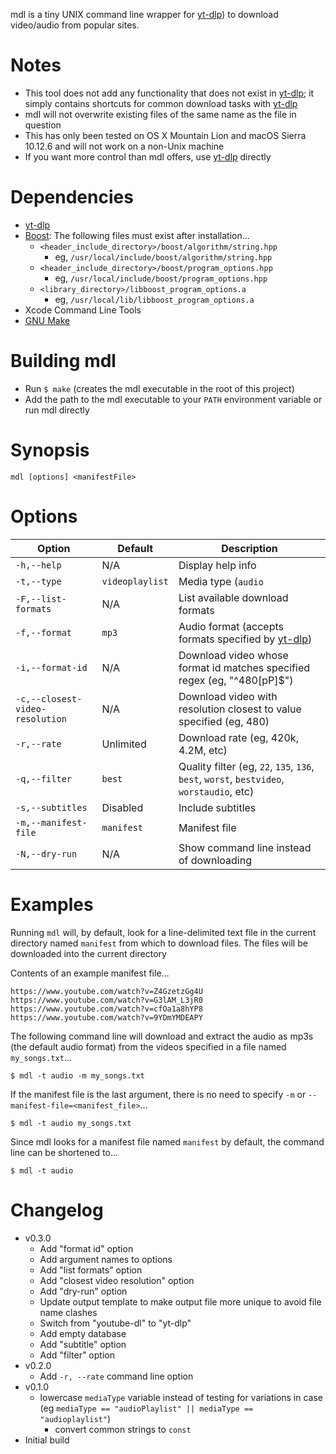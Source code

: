 mdl is a tiny UNIX command line wrapper for [yt-dlp][yt-dlp]) to download
video/audio from popular sites.


# Notes

* This tool does not add any functionality that does not exist in
  [yt-dlp][yt-dlp]; it simply contains shortcuts for common download tasks
  with [yt-dlp][yt-dlp]
* mdl will not overwrite existing files of the same name as the file in question
* This has only been tested on OS X Mountain Lion and macOS Sierra 10.12.6 and
  will not work on a non-Unix machine
* If you want more control than mdl offers, use [yt-dlp][yt-dlp] directly


# Dependencies

* [yt-dlp][yt-dlp]
* [Boost][boost]: The following files must exist after installation…
  * `<header_include_directory>/boost/algorithm/string.hpp`
    * eg, `/usr/local/include/boost/algorithm/string.hpp`
  * `<header_include_directory>/boost/program_options.hpp`
    * eg, `/usr/local/include/boost/program_options.hpp`
  * `<library_directory>/libboost_program_options.a`
    * eg, `/usr/local/lib/libboost_program_options.a`
* Xcode Command Line Tools
* [GNU Make][make]


# Building mdl

* Run `$ make` (creates the mdl executable in the root of this project)
* Add the path to the mdl executable to your `PATH` environment variable or run
  mdl directly


# Synopsis

`mdl [options] <manifestFile>`


# Options


Option                          | Default         | Description
------------------------------- | --------------- | ------------------------------------------------------------
`-h,--help`                     | N/A             | Display help info
`-t,--type`                     | `videoplaylist` | Media type (`audio`|`audioplaylist`|`video`|`videoplaylist`)
`-F,--list-formats`             | N/A             | List available download formats
`-f,--format`                   | `mp3`           | Audio format (accepts formats specified by [yt-dlp][yt-dlp])
`-i,--format-id`                | N/A             | Download video whose format id matches specified regex (eg, "^480[pP]$")
`-c,--closest-video-resolution` | N/A             | Download video with resolution closest to value specified (eg, 480)
`-r,--rate`                     | Unlimited       | Download rate (eg, 420k, 4.2M, etc)
`-q,--filter`                   | `best`          | Quality filter (eg, `22`, `135`, `136`, `best`, `worst`, `bestvideo`, `worstaudio`, etc)
`-s,--subtitles`                | Disabled        | Include subtitles
`-m,--manifest-file`            | `manifest`      | Manifest file
`-N,--dry-run`                  | N/A             | Show command line instead of downloading


# Examples

Running `mdl` will, by default, look for a line-delimited text file in the
current directory named `manifest` from which to download files. The files will
be downloaded into the current directory

Contents of an example manifest file…

```
https://www.youtube.com/watch?v=Z4GzetzGg4U
https://www.youtube.com/watch?v=G3lAM_L3jR0
https://www.youtube.com/watch?v=cfOa1a8hYP8
https://www.youtube.com/watch?v=9YDmYMDEAPY
```

The following command line will download and extract the audio as mp3s (the
default audio format) from the videos specified in a file named
`my_songs.txt`...

`$ mdl -t audio -m my_songs.txt`

If the manifest file is the last argument, there is no need to specify `-m` or
`--manifest-file=<manifest_file>`…

`$ mdl -t audio my_songs.txt`

Since mdl looks for a manifest file named `manifest` by default, the command
line can be shortened to…

`$ mdl -t audio`


# Changelog

* v0.3.0
  * Add "format id" option
  * Add argument names to options
  * Add "list formats" option
  * Add "closest video resolution" option
  * Add "dry-run" option
  * Update output template to make output file more unique to avoid file name clashes
  * Switch from "youtube-dl" to "yt-dlp"
  * Add empty database
  * Add "subtitle" option
  * Add "filter" option
* v0.2.0
  * Add `-r, --rate` command line option
* v0.1.0
  * lowercase `mediaType` variable instead of testing for variations in case
    (eg `mediaType == "audioPlaylist" || mediaType == "audioplaylist"`)
	* convert common strings to `const`
* Initial build

[yt-dlp]: https://github.com/yt-dlp/yt-dlp
[boost]: http://www.boost.org/
[make]: http://www.gnu.org/software/make/

